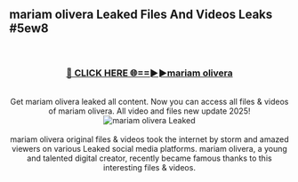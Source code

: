 ## mariam olivera Leaked Files And Videos Leaks #5ew8
<br>
<div align="center">
<h3><a href="https://watchclip.my.id/mariam olivera" rel="nofollow">🔴 CLICK HERE 🌐==►►mariam olivera</a></h3>
<br>
Get mariam olivera leaked all content. Now you can access all files & videos of mariam olivera. All video and files new update 2025!
<br>
<a href="https://watchclip.my.id/mariam olivera" rel="nofollow" data-target="animated-image.originalLink"><img src="https://i.ibb.co.com/WyWwxjT/player-gif2.gif" alt="mariam olivera Leaked" style="max-width: 100%; display: inline-block;" data-target="animated-image.originalImage"></a>
<br><br>
mariam olivera original files & videos took the internet by storm and amazed viewers on various Leaked social media platforms. mariam olivera, a young and talented digital creator, recently became famous thanks to this interesting files & videos.
</div>
<br>